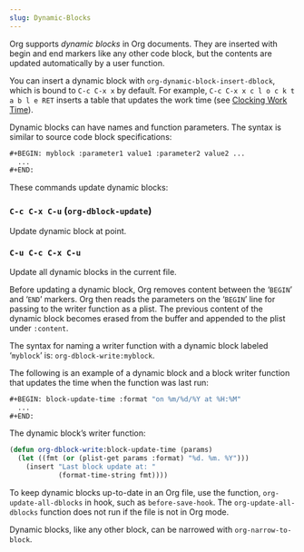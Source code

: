 ```yaml
---
slug: Dynamic-Blocks
---
```


Org supports *dynamic blocks* in Org documents. They are inserted with begin and end markers like any other code block, but the contents are updated automatically by a user function.

You can insert a dynamic block with `org-dynamic-block-insert-dblock`, which is bound to `C-c C-x x` by default. For example, `C-c C-x x c l o c k t a b l e RET` inserts a table that updates the work time (see [Clocking Work Time](Clocking-Work-Time)).

Dynamic blocks can have names and function parameters. The syntax is similar to source code block specifications:

```lisp
#+BEGIN: myblock :parameter1 value1 :parameter2 value2 ...
  ...
#+END:
```

These commands update dynamic blocks:

### `C-c C-x C-u` (`org-dblock-update`)

Update dynamic block at point.

### `C-u C-c C-x C-u`

Update all dynamic blocks in the current file.

Before updating a dynamic block, Org removes content between the ‘`BEGIN`’ and ‘`END`’ markers. Org then reads the parameters on the ‘`BEGIN`’ line for passing to the writer function as a plist. The previous content of the dynamic block becomes erased from the buffer and appended to the plist under `:content`.

The syntax for naming a writer function with a dynamic block labeled ‘`myblock`’ is: `org-dblock-write:myblock`.

The following is an example of a dynamic block and a block writer function that updates the time when the function was last run:

```lisp
#+BEGIN: block-update-time :format "on %m/%d/%Y at %H:%M"
  ...
#+END:
```

The dynamic block’s writer function:

```lisp
(defun org-dblock-write:block-update-time (params)
  (let ((fmt (or (plist-get params :format) "%d. %m. %Y")))
    (insert "Last block update at: "
            (format-time-string fmt))))
```

To keep dynamic blocks up-to-date in an Org file, use the function, `org-update-all-dblocks` in hook, such as `before-save-hook`. The `org-update-all-dblocks` function does not run if the file is not in Org mode.

Dynamic blocks, like any other block, can be narrowed with `org-narrow-to-block`.
